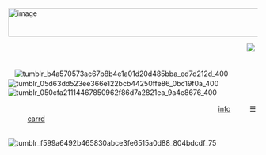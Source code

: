 <img width="544" height="58" alt="image" src="https://github.com/user-attachments/assets/25e47ab8-1d70-4123-ab63-25f799557818" />


⠀⠀⠀⠀⠀⠀⠀⠀⠀⠀⠀⠀⠀⠀⠀⠀⠀⠀⠀⠀⠀⠀⠀⠀⠀⠀⠀⠀⠀⠀⠀⠀⠀⠀⠀⠀⠀⠀⠀⠀⠀⠀⠀⠀⠀⠀⠀![](https://komarev.com/ghpvc/?username=mothereater&color=D8BFD8&style=plastic&label=⠀☆⠀&base=1000)⠀

ㅤ![tumblr_b4a570573ac67b8b4e1a01d20d485bba_ed7d212d_400](https://github.com/user-attachments/assets/10e927f1-8805-438d-91b4-8febca467dec)ㅤ![tumblr_05d63dd523ee366e122bcb44250ffe86_0bc19f0a_400](https://github.com/user-attachments/assets/09410c9c-9947-43ba-b666-ceea4810f676)ㅤ![tumblr_050cfa21114467850962f86d7a2821ea_9a4e8676_400](https://github.com/user-attachments/assets/8903af42-a9bb-480f-987f-9fb7503f5098)

⠀⠀⠀⠀⠀⠀⠀⠀⠀⠀⠀⠀⠀⠀⠀⠀⠀⠀⠀⠀⠀⠀⠀⠀⠀⠀⠀⠀⠀⠀⠀⠀⠀⠀⠀⠀⠀⠀⠀⠀⠀ [info](https://t.me/autopsykiss)ㅤㅤㅤ☰ㅤㅤㅤ[carrd](https://mothereater.carrd.co) 

⠀⠀⠀⠀⠀⠀⠀⠀⠀⠀⠀⠀⠀⠀⠀⠀⠀⠀⠀⠀⠀⠀⠀⠀⠀⠀⠀⠀⠀⠀⠀⠀⠀⠀⠀⠀⠀⠀⠀⠀⠀⠀⠀⠀⠀⠀![tumblr_f599a6492b465830abce3fe6515a0d88_804bdcdf_75](https://github.com/user-attachments/assets/d2e2ffb2-28ae-46c0-bb3c-5b2860a76834)
⠀⠀⠀⠀⠀⠀⠀⠀⠀⠀⠀⠀⠀⠀⠀
